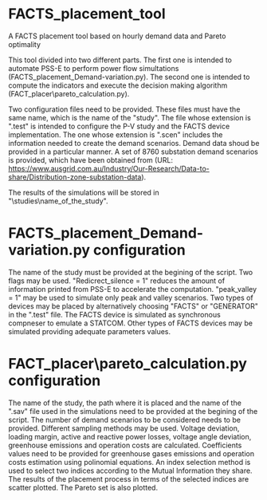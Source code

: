 # FACTS_placement_tool
A FACTS placement tool based on hourly demand data and Pareto optimality

This tool divided into two different parts. The first one is intended to automate PSS-E to perform power flow simultations (FACTS_placement_Demand-variation.py). The second one is intended to compute the indicators and execute the decision making algorithm (FACT_placer\pareto_calculation.py).

Two configuration files need to be provided. These files must have the same name, which is the name of the "study". The file whose extension is ".test" is intended to configure the P-V study and the FACTS device implementation. The one whose extension is ".scen" includes the information needed to create the demand scenarios. Demand data shoud be provided in a particular manner. A set of 8760 substation demand scenarios is provided, which have been obtained from (URL: https://www.ausgrid.com.au/Industry/Our-Research/Data-to-share/Distribution-zone-substation-data).

The results of the simulations will be stored in "\studies\name_of_the_study".

# FACTS_placement_Demand-variation.py configuration

The name of the study must be provided at the begining of the script. 
Two flags may be used. "Redicrect_silence = 1" reduces the amount of information printed from PSS-E to accelerate the computation. "peak_valley = 1" may be used to simulate only peak and valley scenarios. 
Two types of devices may be placed by alternatively choosing "FACTS" or "GENERATOR" in the ".test" file. The FACTS device is simulated as synchronous compneser to emulate a STATCOM. Other types of FACTS devices may be simulated providing adequate parameters values.

# FACT_placer\pareto_calculation.py configuration

The name of the study, the path where it is placed and the name of the ".sav" file used in the simulations need to be provided at the begining of the script.
The number of demand scenarios to be considered needs to be provided. Different sampling methods may be used.
Voltage deviation, loading margin, active and reactive power losses, voltage angle deviation, greenhouse emissions and operation costs are calculated. Coefficients values need to be provided for greenhouse gases emissions and operation costs estimation using polinomial equations.
An index selection method is used to select two indices according to the Mutual Information they share.
The results of the placement process in terms of the selected indices are scatter plotted. The Pareto set is also plotted.

